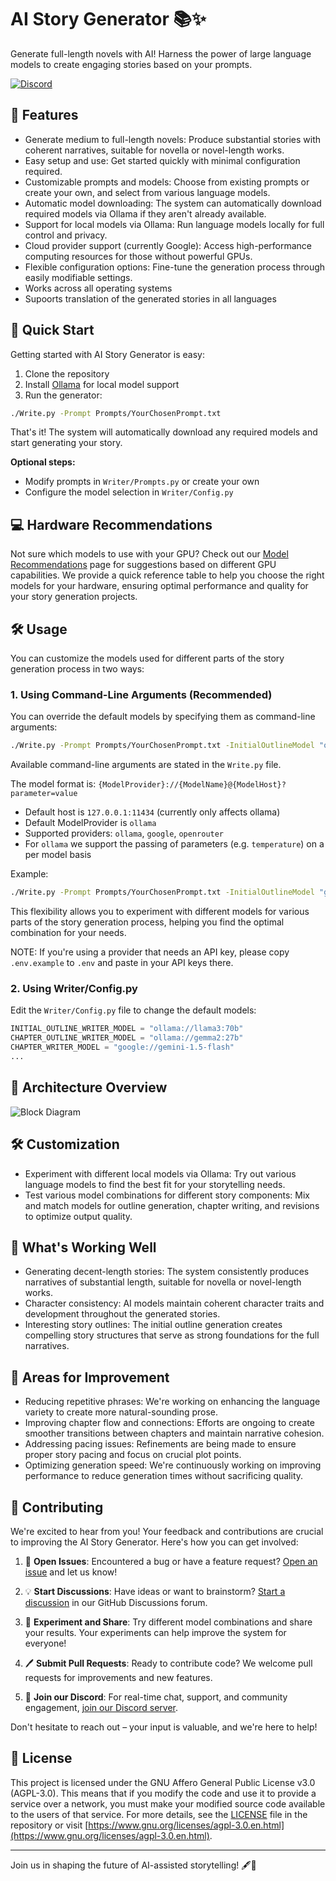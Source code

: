 # AI Story Generator 📚✨

Generate full-length novels with AI! Harness the power of large language models to create engaging stories based on your prompts.

[![Discord](https://img.shields.io/discord/1255847829763784754?color=7289DA&label=Discord&logo=discord&logoColor=white)](https://discord.gg/R2SySWDr2s)

## 🚀 Features

- Generate medium to full-length novels: Produce substantial stories with coherent narratives, suitable for novella or novel-length works.
- Easy setup and use: Get started quickly with minimal configuration required.
- Customizable prompts and models: Choose from existing prompts or create your own, and select from various language models.
- Automatic model downloading: The system can automatically download required models via Ollama if they aren't already available.
- Support for local models via Ollama: Run language models locally for full control and privacy.
- Cloud provider support (currently Google): Access high-performance computing resources for those without powerful GPUs.
- Flexible configuration options: Fine-tune the generation process through easily modifiable settings.
- Works across all operating systems
- Supoorts translation of the generated stories in all languages

## 🏁 Quick Start

Getting started with AI Story Generator is easy:

1. Clone the repository
2. Install [Ollama](https://ollama.com/) for local model support
3. Run the generator:

```sh
./Write.py -Prompt Prompts/YourChosenPrompt.txt
```

That's it! The system will automatically download any required models and start generating your story.

**Optional steps:**

- Modify prompts in `Writer/Prompts.py` or create your own
- Configure the model selection in `Writer/Config.py`

## 💻 Hardware Recommendations

Not sure which models to use with your GPU? Check out our [Model Recommendations](Docs/Models.md) page for suggestions based on different GPU capabilities. We provide a quick reference table to help you choose the right models for your hardware, ensuring optimal performance and quality for your story generation projects.

## 🛠️ Usage

You can customize the models used for different parts of the story generation process in two ways:

### 1. Using Command-Line Arguments (Recommended)

You can override the default models by specifying them as command-line arguments:

```sh
./Write.py -Prompt Prompts/YourChosenPrompt.txt -InitialOutlineModel "ollama://llama3:70b" ...
```

Available command-line arguments are stated in the `Write.py` file.

The model format is: `{ModelProvider}://{ModelName}@{ModelHost}?parameter=value`

- Default host is `127.0.0.1:11434` (currently only affects ollama)
- Default ModelProvider is `ollama`
- Supported providers: `ollama`, `google`, `openrouter`
- For `ollama` we support the passing of parameters (e.g. `temperature`) on a per model basis

Example:
```sh
./Write.py -Prompt Prompts/YourChosenPrompt.txt -InitialOutlineModel "google://gemini-1.5-pro" -ChapterOutlineModel "ollama://llama3:70b@192.168.1.100:11434" ...
```

This flexibility allows you to experiment with different models for various parts of the story generation process, helping you find the optimal combination for your needs.


NOTE: If you're using a provider that needs an API key, please copy `.env.example` to `.env` and paste in your API keys there.


### 2. Using Writer/Config.py


Edit the `Writer/Config.py` file to change the default models:

```python
INITIAL_OUTLINE_WRITER_MODEL = "ollama://llama3:70b"
CHAPTER_OUTLINE_WRITER_MODEL = "ollama://gemma2:27b"
CHAPTER_WRITER_MODEL = "google://gemini-1.5-flash"
...
```

## 🧰 Architecture Overview

![Block Diagram](Docs/BlockDiagram.drawio.svg)

## 🛠️ Customization

- Experiment with different local models via Ollama: Try out various language models to find the best fit for your storytelling needs.
- Test various model combinations for different story components: Mix and match models for outline generation, chapter writing, and revisions to optimize output quality.

## 💪 What's Working Well

- Generating decent-length stories: The system consistently produces narratives of substantial length, suitable for novella or novel-length works.
- Character consistency: AI models maintain coherent character traits and development throughout the generated stories.
- Interesting story outlines: The initial outline generation creates compelling story structures that serve as strong foundations for the full narratives.

## 🔧 Areas for Improvement

- Reducing repetitive phrases: We're working on enhancing the language variety to create more natural-sounding prose.
- Improving chapter flow and connections: Efforts are ongoing to create smoother transitions between chapters and maintain narrative cohesion.
- Addressing pacing issues: Refinements are being made to ensure proper story pacing and focus on crucial plot points.
- Optimizing generation speed: We're continuously working on improving performance to reduce generation times without sacrificing quality.

## 🤝 Contributing

We're excited to hear from you! Your feedback and contributions are crucial to improving the AI Story Generator. Here's how you can get involved:

1. 🐛 **Open Issues**: Encountered a bug or have a feature request? [Open an issue](https://github.com/datacrystals/AIStoryWriter/issues) and let us know!

2. 💡 **Start Discussions**: Have ideas or want to brainstorm? [Start a discussion](https://github.com/datacrystals/AIStoryWriter/discussions) in our GitHub Discussions forum.

3. 🔬 **Experiment and Share**: Try different model combinations and share your results. Your experiments can help improve the system for everyone!

4. 🖊️ **Submit Pull Requests**: Ready to contribute code? We welcome pull requests for improvements and new features.

5. 💬 **Join our Discord**: For real-time chat, support, and community engagement, [join our Discord server](https://discord.gg/R2SySWDr2s).

Don't hesitate to reach out – your input is valuable, and we're here to help!

## 📄 License

This project is licensed under the GNU Affero General Public License v3.0 (AGPL-3.0). This means that if you modify the code and use it to provide a service over a network, you must make your modified source code available to the users of that service. For more details, see the [LICENSE](LICENSE) file in the repository or visit [https://www.gnu.org/licenses/agpl-3.0.en.html](https://www.gnu.org/licenses/agpl-3.0.en.html).

---

Join us in shaping the future of AI-assisted storytelling! 🖋️🤖
